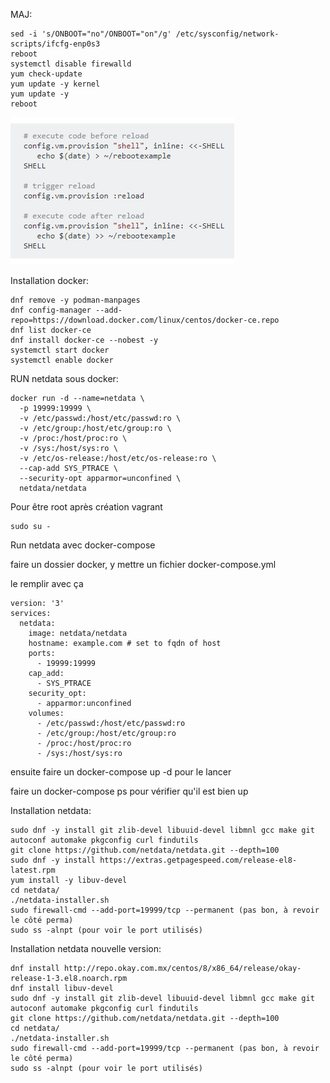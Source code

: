 MAJ:

```
sed -i 's/ONBOOT="no"/ONBOOT="on"/g' /etc/sysconfig/network-scripts/ifcfg-enp0s3
reboot
systemctl disable firewalld
yum check-update
yum update -y kernel
yum update -y
reboot
```

![reboot vm with vagrant](/image/reboot_vm_with_vagrant.png)


Installation docker:
```
dnf remove -y podman-manpages
dnf config-manager --add-repo=https://download.docker.com/linux/centos/docker-ce.repo
dnf list docker-ce
dnf install docker-ce --nobest -y
systemctl start docker
systemctl enable docker
```

RUN netdata sous docker:
```
docker run -d --name=netdata \
  -p 19999:19999 \
  -v /etc/passwd:/host/etc/passwd:ro \
  -v /etc/group:/host/etc/group:ro \
  -v /proc:/host/proc:ro \
  -v /sys:/host/sys:ro \
  -v /etc/os-release:/host/etc/os-release:ro \
  --cap-add SYS_PTRACE \
  --security-opt apparmor=unconfined \
  netdata/netdata
```

Pour être root après création vagrant
```
sudo su -
```

Run netdata avec docker-compose

faire un dossier docker, y mettre un fichier docker-compose.yml

le remplir avec ça

```
version: '3'
services:
  netdata:
    image: netdata/netdata
    hostname: example.com # set to fqdn of host
    ports:
      - 19999:19999
    cap_add:
      - SYS_PTRACE
    security_opt:
      - apparmor:unconfined
    volumes:
      - /etc/passwd:/host/etc/passwd:ro
      - /etc/group:/host/etc/group:ro
      - /proc:/host/proc:ro
      - /sys:/host/sys:ro
```

ensuite faire un docker-compose up -d pour le lancer


faire un docker-compose ps pour vérifier qu'il est bien up














































Installation netdata:

```
sudo dnf -y install git zlib-devel libuuid-devel libmnl gcc make git autoconf automake pkgconfig curl findutils
git clone https://github.com/netdata/netdata.git --depth=100
sudo dnf -y install https://extras.getpagespeed.com/release-el8-latest.rpm
yum install -y libuv-devel
cd netdata/
./netdata-installer.sh
sudo firewall-cmd --add-port=19999/tcp --permanent (pas bon, à revoir le côté perma) 
sudo ss -alnpt (pour voir le port utilisés)
```

Installation netdata nouvelle version:

```
dnf install http://repo.okay.com.mx/centos/8/x86_64/release/okay-release-1-3.el8.noarch.rpm
dnf install libuv-devel
sudo dnf -y install git zlib-devel libuuid-devel libmnl gcc make git autoconf automake pkgconfig curl findutils
git clone https://github.com/netdata/netdata.git --depth=100
cd netdata/
./netdata-installer.sh
sudo firewall-cmd --add-port=19999/tcp --permanent (pas bon, à revoir le côté perma) 
sudo ss -alnpt (pour voir le port utilisés)
```